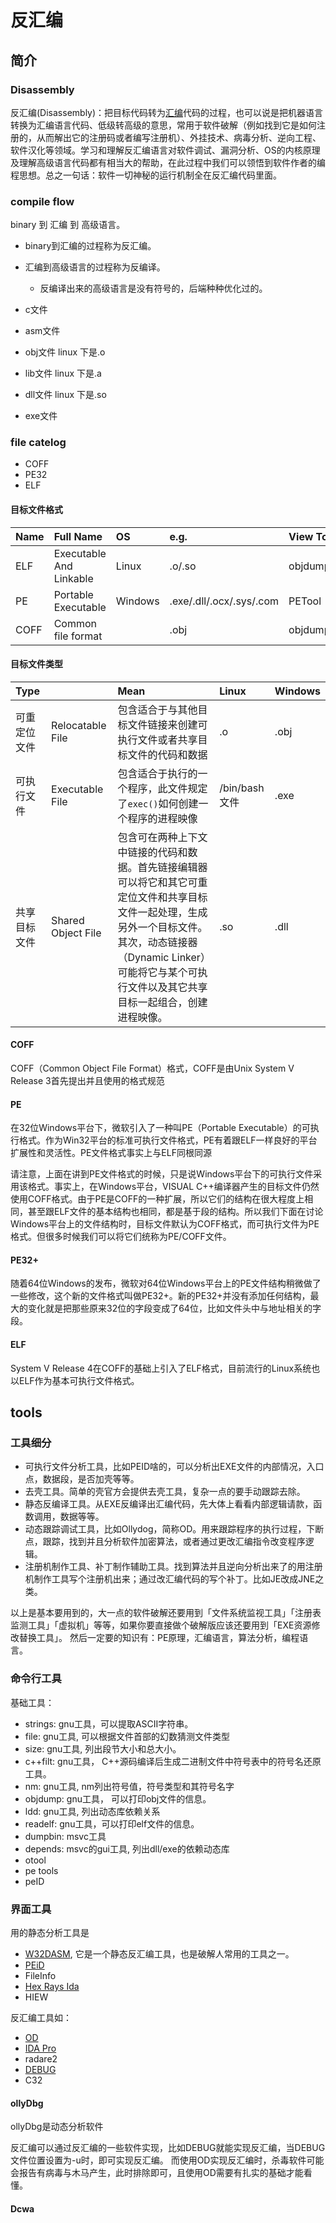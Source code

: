 # 反汇编

## 简介

### Disassembly
反汇编(Disassembly)：把目标代码转为[汇编](https://baike.baidu.com/item/汇编/627224)代码的过程，也可以说是把机器语言转换为汇编语言代码、低级转高级的意思，常用于软件破解（例如找到它是如何注册的，从而解出它的注册码或者编写注册机）、外挂技术、病毒分析、逆向工程、软件汉化等领域。学习和理解反汇编语言对软件调试、漏洞分析、OS的内核原理及理解高级语言代码都有相当大的帮助，在此过程中我们可以领悟到软件作者的编程思想。总之一句话：软件一切神秘的运行机制全在反汇编代码里面。


### compile flow
binary 到 汇编 到 高级语言。

- binary到汇编的过程称为反汇编。
- 汇编到高级语言的过程称为反编译。
    - 反编译出来的高级语言是没有符号的，后端种种优化过的。

- c文件
- asm文件
- obj文件  linux 下是.o
- lib文件  linux 下是.a
- dll文件  linux 下是.so
- exe文件


### file catelog

- COFF
- PE32
- ELF


#### 目标文件格式

| Name | Full Name               | OS      | e.g.                     | View Tool       |
| :--- | :---------------------- | :------ | :----------------------- | :-------------- |
| ELF  | Executable And Linkable | Linux   | .o/.so                   | objdump/readelf |
| PE   | Portable Executable     | Windows | .exe/.dll/.ocx/.sys/.com | PETool          |
| COFF | Common file format      |         | .obj                     | objdump/dumpbin |


#### 目标文件类型

| Type         |                    | Mean                                                         | Linux         | Windows |
| :----------- | :----------------- | :----------------------------------------------------------- | :------------ | :------ |
| 可重定位文件 | Relocatable File   | 包含适合于与其他目标文件链接来创建可执行文件或者共享目标文件的代码和数据 | .o            | .obj    |
| 可执行文件   | Executable File    | 包含适合于执行的一个程序，此文件规定了`exec()`如何创建一个程序的进程映像 | /bin/bash文件 | .exe    |
| 共享目标文件 | Shared Object File | 包含可在两种上下文中链接的代码和数据。首先链接编辑器可以将它和其它可重定位文件和共享目标文件一起处理，生成另外一个目标文件。其次，动态链接器（Dynamic Linker）可能将它与某个可执行文件以及其它共享目标一起组合，创建进程映像。 | .so           | .dll    |

#### COFF
COFF（Common Object File Format）格式，COFF是由Unix System V Release 3首先提出并且使用的格式规范
#### PE
在32位Windows平台下，微软引入了一种叫PE（Portable Executable）的可执行格式。作为Win32平台的标准可执行文件格式，PE有着跟ELF一样良好的平台扩展性和灵活性。PE文件格式事实上与ELF同根同源

请注意，上面在讲到PE文件格式的时候，只是说Windows平台下的可执行文件采用该格式。事实上，在Windows平台，VISUAL C++编译器产生的目标文件仍然使用COFF格式。由于PE是COFF的一种扩展，所以它们的结构在很大程度上相同，甚至跟ELF文件的基本结构也相同，都是基于段的结构。所以我们下面在讨论Windows平台上的文件结构时，目标文件默认为COFF格式，而可执行文件为PE格式。但很多时候我们可以将它们统称为PE/COFF文件。
#### PE32+
随着64位Windows的发布，微软对64位Windows平台上的PE文件结构稍微做了一些修改，这个新的文件格式叫做PE32+。新的PE32+并没有添加任何结构，最大的变化就是把那些原来32位的字段变成了64位，比如文件头中与地址相关的字段。
#### ELF
System V Release 4在COFF的基础上引入了ELF格式，目前流行的Linux系统也以ELF作为基本可执行文件格式。



## tools

### 工具细分

- 可执行文件分析工具，比如PEID啥的，可以分析出EXE文件的内部情况，入口点，数据段，是否加壳等等。
- 去壳工具。简单的壳官方会提供去壳工具，复杂一点的要手动跟踪去除。
- 静态反编译工具。从EXE反编译出汇编代码，先大体上看看内部逻辑请款，函数调用，数据等等。
- 动态跟踪调试工具，比如Ollydog，简称OD。用来跟踪程序的执行过程，下断点，跟踪，找到并且分析软件加密算法，或者通过更改汇编指令改变程序逻辑。
- 注册机制作工具、补丁制作辅助工具。找到算法并且逆向分析出来了的用注册机制作工具写个注册机出来；通过改汇编代码的写个补丁。比如JE改成JNE之类。


以上是基本要用到的，大一点的软件破解还要用到「文件系统监视工具」「注册表监测工具」「虚拟机」等等，如果你要直接做个破解版应该还要用到「EXE资源修改替换工具」。
然后一定要的知识有：PE原理，汇编语言，算法分析，编程语言。


### 命令行工具
基础工具：

- strings: gnu工具，可以提取ASCII字符串。
- file: gnu工具, 可以根据文件首部的幻数猜测文件类型
- size: gnu工具, 列出段节大小和总大小。
- c++filt: gnu工具， C++源码编译后生成二进制文件中符号表中的符号名还原工具。
- nm: gnu工具, nm列出符号值，符号类型和其符号名字
- objdump: gnu工具， 可以打印obj文件的信息。
- ldd: gnu工具, 列出动态库依赖关系
- readelf: gnu工具，可以打印elf文件的信息。
- dumpbin: msvc工具
- depends: msvc的gui工具, 列出dll/exe的依赖动态库
- otool
- pe tools
- peID


### 界面工具


用的静态分析工具是
- [W32DASM](https://baike.baidu.com/item/W32DASM), 它是一个静态反汇编工具，也是破解人常用的工具之一。
- [PEiD](https://baike.baidu.com/item/PEiD)
- FileInfo
- [Hex Rays Ida](https://baike.baidu.com/item/Hex%20Rays%20Ida)
- HIEW


反汇编工具如：
- [OD](https://baike.baidu.com/item/OD)
- [IDA Pro](https://baike.baidu.com/item/IDA%20Pro)
- radare2
- [DEBUG](https://baike.baidu.com/item/DEBUG)
- C32

#### ollyDbg
ollyDbg是动态分析软件

反汇编可以通过反汇编的一些软件实现，比如DEBUG就能实现反汇编，当DEBUG文件位置设置为-u时，即可实现反汇编。 而使用OD实现反汇编时，杀毒软件可能会报告有病毒与木马产生，此时排除即可，且使用OD需要有扎实的基础才能看懂。

#### Dcwa

